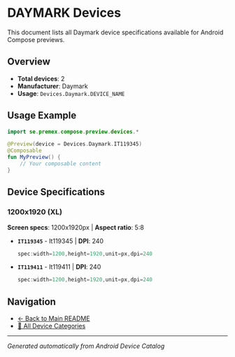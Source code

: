 # DAYMARK Devices

This document lists all Daymark device specifications available for Android Compose previews.

## Overview

- **Total devices**: 2
- **Manufacturer**: Daymark
- **Usage**: `Devices.Daymark.DEVICE_NAME`

## Usage Example

```kotlin
import se.premex.compose.preview.devices.*

@Preview(device = Devices.Daymark.IT119345)
@Composable
fun MyPreview() {
    // Your composable content
}
```

## Device Specifications

### 1200x1920 (XL)

**Screen specs**: 1200x1920px | **Aspect ratio**: 5:8

- **`IT119345`** - It119345 | **DPI**: 240
  ```kotlin
  spec:width=1200,height=1920,unit=px,dpi=240
  ```

- **`IT119411`** - It119411 | **DPI**: 240
  ```kotlin
  spec:width=1200,height=1920,unit=px,dpi=240
  ```

## Navigation

- [← Back to Main README](../../README.md)
- [📱 All Device Categories](../README.md)

---
*Generated automatically from Android Device Catalog*
